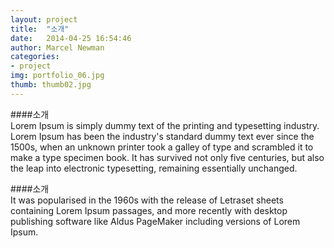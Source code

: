 ```yaml
---  
layout: project  
title:  "소개"  
date:   2014-04-25 16:54:46  
author: Marcel Newman  
categories:  
- project  
img: portfolio_06.jpg  
thumb: thumb02.jpg  
---  
```

####소개  
Lorem Ipsum is simply dummy text of the printing and typesetting industry. Lorem Ipsum has been the industry's standard dummy text ever since the 1500s, when an unknown printer took a galley of type and scrambled it to make a type specimen book. It has survived not only five centuries, but also the leap into electronic typesetting, remaining essentially unchanged.  
  
####소개  
It was popularised in the 1960s with the release of Letraset sheets containing Lorem Ipsum passages, and more recently with desktop publishing software like Aldus PageMaker including versions of Lorem Ipsum.  
